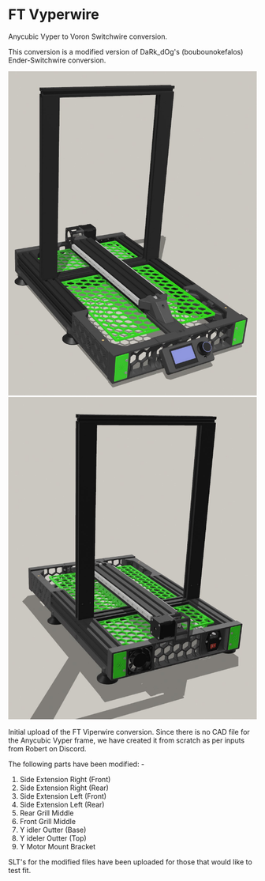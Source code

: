 # FT Vyperwire
Anycubic Vyper to Voron Switchwire conversion.

This conversion is a modified version of DaRk_dOg's (boubounokefalos) Ender-Switchwire conversion.

![alt text](https://github.com/fizzystech/vyperwire/blob/main/images/Promo%20Pic%202.jpg)
![alt text](https://github.com/fizzystech/vyperwire/blob/main/images/Promo%20Pic%203.jpg)

Initial upload of the FT Viperwire conversion. Since there is no CAD file for the Anycubic Vyper frame, we have created it from scratch as per inputs from Robert on Discord.

The following parts have been modified: -

1. Side Extension Right (Front)
2. Side Extension Right (Rear)
3. Side Extension Left (Front)
4. Side Extension Left (Rear)
5. Rear Grill Middle
6. Front Grill Middle
7. Y idler Outter (Base)
8. Y ideler Outter (Top)
9. Y Motor Mount Bracket

SLT's for the modified files have been uploaded for those that would like to test fit.
